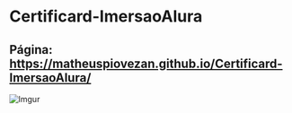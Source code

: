 # Certificard-ImersaoAlura
## Página: https://matheuspiovezan.github.io/Certificard-ImersaoAlura/
![Imgur](https://i.imgur.com/nf3gYC0.png)
